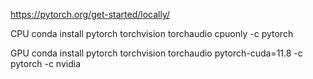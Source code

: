 https://pytorch.org/get-started/locally/


CPU
conda install pytorch torchvision torchaudio cpuonly -c pytorch

GPU
conda install pytorch torchvision torchaudio pytorch-cuda=11.8 -c pytorch -c nvidia



